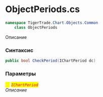 
# ObjectPeriods.cs
```csharp
namespace TigerTrade.Chart.Objects.Common  
    class ObjectPeriods
```

Описание

### Синтаксис
```csharp
public bool CheckPeriod(IChartPeriod dc)
```

### Параметры  
<mark style="color:yellow;">`dc`</mark> <mark style="color:red;">*`IChartPeriod`*</mark>  
 *Описание*  
  

                    
                    